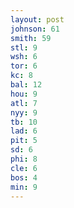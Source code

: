 ```yaml
---
layout: post
johnson: 61
smith: 59
stl: 9
wsh: 6
tor: 6
kc: 8
bal: 12
hou: 9
atl: 7
nyy: 9
tb: 10
lad: 6
pit: 5
sd: 6
phi: 8
cle: 6
bos: 4
min: 9
---
```

